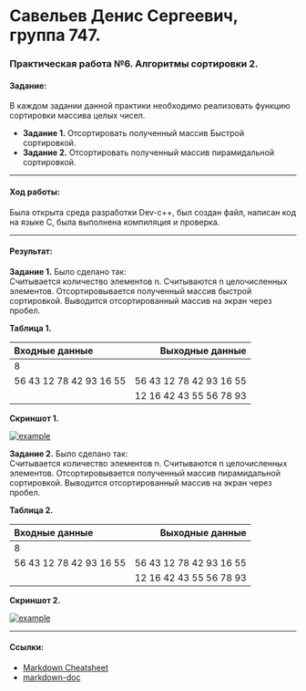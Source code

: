 # Савельев Денис Сергеевич, группа 747. #
### Практическая работа №6. Алгоритмы сортировки	2. ###
#### Задание: ####
В	каждом	задании	данной	практики	необходимо	реализовать функцию	сортировки	массива	целых	чисел.
- **Задание 1.** Отсортировать	полученный	массив	Быстрой сортировкой.
- **Задание 2.** Отсортировать	полученный	массив	пирамидальной сортировкой.

___
#### Ход работы: ####
   Была открыта среда разработки Dev-c++, был создан файл, написан код на языке С, была выполнена компиляция и проверка.

___
#### Результат: ####
  **Задание 1.** Было сделано так:  
  Считывается количество	элементов n. Считываются	n	целочисленных	элементов. Отсортировывается	полученный	массив	быстрой сортировкой. Выводится	отсортированный	массив	на	экран	через	пробел.

  
  **Таблица 1.**
  
| Входные данные | Выходные данные |
| :------------- | --------------: |
|8 |  |
|  56 43 12 78 42 93 16 55 |  56 43 12 78 42 93 16 55  |
|   |  12 16 42 43 55 56 78 93 |

  
  **Скриншот 1.**
  
[![example](https://pp.userapi.com/c849232/v849232661/164f01/ocd_1bfzSuc.jpg)](пример1)  
    
   **Задание 2.** Было сделано так:  
  Считывается количество	элементов n. Считываются	n	целочисленных	элементов. Отсортировывается	полученный	массив	пирамидальной сортировкой. Выводится	отсортированный	массив	на	экран	через	пробел.
  
  **Таблица 2.**
  
| Входные данные | Выходные данные |
| :------------- | --------------: |
|8 |  |
|  56 43 12 78 42 93 16 55 |  56 43 12 78 42 93 16 55  |
|   |  12 16 42 43 55 56 78 93 |

  
  **Скриншот 2.**
  
[![example](https://pp.userapi.com/c849232/v849232661/164efa/11YTeJ0qbZY.jpg)](пример2)  
  
___
#### Ссылки: ####  
- [Markdown Cheatsheet](https://github.com/adam-p/markdown-here/wiki/Markdown-Cheatsheet)
- [markdown-doc](https://github.com/OlgaVlasova/markdown-doc/blob/master/README.md#Parag)
